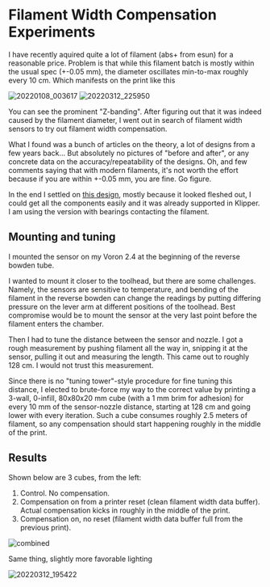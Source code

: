# Filament Width Compensation Experiments
I have recently aquired quite a lot of filament (abs+ from esun) for a reasonable price. Problem is that while this filament batch is mostly within the usual spec (+-0.05 mm), the diameter oscillates min-to-max roughly every 10 cm. Which manifests on the print like this

![20220108_003617](https://user-images.githubusercontent.com/61467766/158036575-9ababa3b-92ce-41fe-b9b6-5acdf8d67a63.jpg)
![20220312_225950](https://user-images.githubusercontent.com/61467766/158036554-4453641a-8418-421b-87d9-af3d4a91dc0a.jpg)

You can see the prominent "Z-banding". After figuring out that it was indeed caused by the filament diameter, I went out in search of filament width sensors to try out filament width compensation.

What I found was a bunch of articles on the theory, a lot of designs from a few years back... But absolutely no pictures of "before and after", or any concrete data on the accuracy/repeatability of the designs. Oh, and few comments saying that with modern filaments, it's not worth the effort because if you are within +-0.05 mm, you are fine. Go figure.

In the end I settled on [this design](https://www.prusaprinters.org/prints/57699), mostly because it looked fleshed out, I could get all the components easily and it was already supported in Klipper. I am using the version with bearings contacting the filament.

## Mounting and tuning
I mounted the sensor on my Voron 2.4 at the beginning of the reverse bowden tube.

I wanted to mount it closer to the toolhead, but there are some challenges. Namely, the sensors are sensitive to temperature, and bending of the filament in the reverse bowden can change the readings by putting differing pressure on the lever arm at different positions of the toolhead. Best compromise would be to mount the sensor at the very last point before the filament enters the chamber.

Then I had to tune the distance between the sensor and nozzle. I got a rough measurement by pushing filament all the way in, snipping it at the sensor, pulling it out and measuring the length. This came out to roughly 128 cm. I would not trust this measurement.

Since there is no "tuning tower"-style procedure for fine tuning this distance, I elected to brute-force my way to the correct value by printing a 3-wall, 0-infill, 80x80x20 mm cube (with a 1 mm brim for adhesion) for every 10 mm of the sensor-nozzle distance, starting at 128 cm and going lower with every iteration. Such a cube consumes roughly 2.5 meters of filament, so any compensation should start happening roughly in the middle of the print.

## Results
Shown below are 3 cubes, from the left:
1. Control. No compensation.
2. Compensation on from a printer reset (clean filament width data buffer). Actual compensation kicks in roughly in the middle of the print.
3. Compensation on, no reset (filament width data buffer full from the previous print).

![combined](https://user-images.githubusercontent.com/61467766/158037713-ae745871-b9af-4c21-8006-64adf1171f6a.jpg)

Same thing, slightly more favorable lighting

![20220312_195422](https://user-images.githubusercontent.com/61467766/158037774-55e325a7-fbdd-4a61-ab86-84714747be60.jpg)

